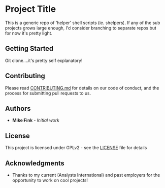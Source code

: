 # Project Title

This is a generic repo of 'helper' shell scripts (ie. shelpers).  If any of the sub projects grows large enough, I'd consider branching to separate repos but for now it's pretty light.

## Getting Started

Git clone....it's pretty self explanatory!

## Contributing

Please read [CONTRIBUTING.md](https://gist.github.com/PurpleBooth/b24679402957c63ec426) for details on our code of conduct, and the process for submitting pull requests to us.

## Authors

* **Mike Fink** - *Initial work* 

## License

This project is licensed under GPLv2 - see the [LICENSE](LICENSE) file for details

## Acknowledgments

* Thanks to my current (Analysts International) and past employers for the opportunity to work on cool projects!
